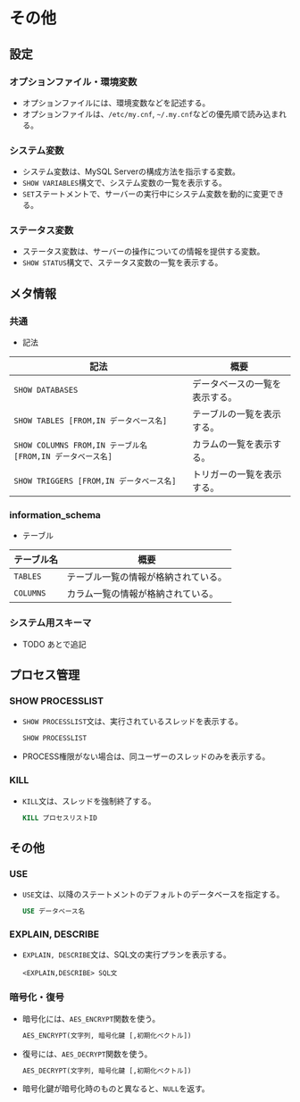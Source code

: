 # その他

## 設定

### オプションファイル・環境変数

- オプションファイルには、環境変数などを記述する。
- オプションファイルは、`/etc/my.cnf`, `~/.my.cnf`などの優先順で読み込まれる。

### システム変数

- システム変数は、MySQL Serverの構成方法を指示する変数。
- `SHOW VARIABLES`構文で、システム変数の一覧を表示する。
- `SET`ステートメントで、サーバーの実行中にシステム変数を動的に変更できる。

### ステータス変数

- ステータス変数は、サーバーの操作についての情報を提供する変数。
- `SHOW STATUS`構文で、ステータス変数の一覧を表示する。

## メタ情報

### 共通

- 記法

| 記法                                                       | 概要                           |
| ---------------------------------------------------------- | ------------------------------ |
| `SHOW DATABASES`                                           | データベースの一覧を表示する。 |
| `SHOW TABLES [FROM,IN データベース名]`                     | テーブルの一覧を表示する。     |
| `SHOW COLUMNS FROM,IN テーブル名 [FROM,IN データベース名]` | カラムの一覧を表示する。       |
| `SHOW TRIGGERS [FROM,IN データベース名]`                   | トリガーの一覧を表示する。     |

### information_schema

- テーブル

| テーブル名 | 概要                                 |
| ---------- | ------------------------------------ |
| `TABLES`   | テーブル一覧の情報が格納されている。 |
| `COLUMNS`  | カラム一覧の情報が格納されている。   |

### システム用スキーマ

- TODO あとで追記

## プロセス管理

### SHOW PROCESSLIST

- `SHOW PROCESSLIST`文は、実行されているスレッドを表示する。

  ```sql
  SHOW PROCESSLIST
  ```

- PROCESS権限がない場合は、同ユーザーのスレッドのみを表示する。

### KILL

- `KILL`文は、スレッドを強制終了する。

  ```sql
  KILL プロセスリストID
  ```

## その他

### USE

- `USE`文は、以降のステートメントのデフォルトのデータベースを指定する。

  ```sql
  USE データベース名
  ```

### EXPLAIN, DESCRIBE

- `EXPLAIN, DESCRIBE`文は、SQL文の実行プランを表示する。

  ```mysql
  <EXPLAIN,DESCRIBE> SQL文
  ```

### 暗号化・復号

- 暗号化には、`AES_ENCRYPT`関数を使う。

  ```sql
  AES_ENCRYPT(文字列, 暗号化鍵 [,初期化ベクトル])
  ```

- 復号には、`AES_DECRYPT`関数を使う。

  ```sql
  AES_DECRYPT(文字列, 暗号化鍵 [,初期化ベクトル])
  ```

- 暗号化鍵が暗号化時のものと異なると、`NULL`を返す。
